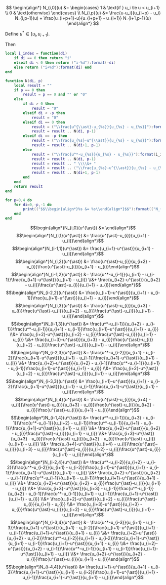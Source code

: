 
$$
\begin{align*}
N_{i,0}(u) &= \begin{cases} 1 & \text{if   } u_i \le u < u_{i+1} \\ 0 & \text{otherwise} \end{cases} \\
N_{i,p}(u) &= \frac{u-u_i}{u_{i+p} - u_i} N_{i,p-1}(u) + \frac{u_{i+p+1}-u}{u_{i+p+1} - u_{i+1}} N_{i+1,p-1}(u)
\end{align*}
$$

Define $u^* \in [u_i, u_{i+1})$.

Then

```lua
local i_index = function(di)
	if di == 0 then return "i"
	elseif di < 0 then return ("i-%d"):format(-di)
	else return ("i+%d"):format(di) end
end

function N(di, p)
	local result = ""
	if p == 0 then
		result = p == 0 and "" or "0"
	else
		if di > 0 then
			result = "0"
		elseif di < -p then
			result = "0"
		elseif di == 0 then
			result = ("\\frac{u^{\\ast}-u_{%s}}{u_{%s} - u_{%s}}"):format(i_index(di), i_index(di+p), i_index(di))
			result = result .. N(di, p-1)
		elseif di == -p then
			result = ("\\frac{u_{%s}-u^{\\ast}}{u_{%s} - u_{%s}}"):format(i_index(di+p+1), i_index(di+p+1), i_index(di+1))
			result = result .. N(di+1, p-1)
		else
			result = ("\\frac{u^*-u_{%s}}{u_{%s} - u_{%s}}"):format(i_index(di), i_index(di+p), i_index(di))
			result = result .. N(di, p-1)
			result = result .. " \\\\&+ "
			result = result .. ("\\frac{u_{%s}-u^{\\ast}}{u_{%s} - u_{%s}}"):format(i_index(di+p+1), i_index(di+p+1), i_index(di+1))
			result = result .. N(di+1, p-1)
		end
	end
	return result
end

for p=0,4 do
	for di=0,-p,-1 do
		print(("$$\\begin{align*}%s &= %s\\end{align*}$$"):format(("N_{%s,%d}(u^{\\ast})"):format(i_index(di), p), N(di, p)))
	end
end
```

$$\begin{align*}N_{i,0}(u^{\ast}) &= \end{align*}$$
$$\begin{align*}N_{i,1}(u^{\ast}) &= \frac{u^{\ast}-u_{i}}{u_{i+1} - u_{i}}\end{align*}$$
$$\begin{align*}N_{i-1,1}(u^{\ast}) &= \frac{u_{i+1}-u^{\ast}}{u_{i+1} - u_{i}}\end{align*}$$
$$\begin{align*}N_{i,2}(u^{\ast}) &= \frac{u^{\ast}-u_{i}}{u_{i+2} - u_{i}}\frac{u^{\ast}-u_{i}}{u_{i+1} - u_{i}}\end{align*}$$
$$\begin{align*}N_{i-1,2}(u^{\ast}) &= \frac{u^*-u_{i-1}}{u_{i+1} - u_{i-1}}\frac{u_{i+1}-u^{\ast}}{u_{i+1} - u_{i}} \\&+ \frac{u_{i+2}-u^{\ast}}{u_{i+2} - u_{i}}\frac{u^{\ast}-u_{i}}{u_{i+1} - u_{i}}\end{align*}$$
$$\begin{align*}N_{i-2,2}(u^{\ast}) &= \frac{u_{i+1}-u^{\ast}}{u_{i+1} - u_{i-1}}\frac{u_{i+1}-u^{\ast}}{u_{i+1} - u_{i}}\end{align*}$$
$$\begin{align*}N_{i,3}(u^{\ast}) &= \frac{u^{\ast}-u_{i}}{u_{i+3} - u_{i}}\frac{u^{\ast}-u_{i}}{u_{i+2} - u_{i}}\frac{u^{\ast}-u_{i}}{u_{i+1} - u_{i}}\end{align*}$$
$$\begin{align*}N_{i-1,3}(u^{\ast}) &= \frac{u^*-u_{i-1}}{u_{i+2} - u_{i-1}}\frac{u^*-u_{i-1}}{u_{i+1} - u_{i-1}}\frac{u_{i+1}-u^{\ast}}{u_{i+1} - u_{i}} \\&+ \frac{u_{i+2}-u^{\ast}}{u_{i+2} - u_{i}}\frac{u^{\ast}-u_{i}}{u_{i+1} - u_{i}} \\&+ \frac{u_{i+3}-u^{\ast}}{u_{i+3} - u_{i}}\frac{u^{\ast}-u_{i}}{u_{i+2} - u_{i}}\frac{u^{\ast}-u_{i}}{u_{i+1} - u_{i}}\end{align*}$$
$$\begin{align*}N_{i-2,3}(u^{\ast}) &= \frac{u^*-u_{i-2}}{u_{i+1} - u_{i-2}}\frac{u_{i+1}-u^{\ast}}{u_{i+1} - u_{i-1}}\frac{u_{i+1}-u^{\ast}}{u_{i+1} - u_{i}} \\&+ \frac{u_{i+2}-u^{\ast}}{u_{i+2} - u_{i-1}}\frac{u^*-u_{i-1}}{u_{i+1} - u_{i-1}}\frac{u_{i+1}-u^{\ast}}{u_{i+1} - u_{i}} \\&+ \frac{u_{i+2}-u^{\ast}}{u_{i+2} - u_{i}}\frac{u^{\ast}-u_{i}}{u_{i+1} - u_{i}}\end{align*}$$
$$\begin{align*}N_{i-3,3}(u^{\ast}) &= \frac{u_{i+1}-u^{\ast}}{u_{i+1} - u_{i-2}}\frac{u_{i+1}-u^{\ast}}{u_{i+1} - u_{i-1}}\frac{u_{i+1}-u^{\ast}}{u_{i+1} - u_{i}}\end{align*}$$
$$\begin{align*}N_{i,4}(u^{\ast}) &= \frac{u^{\ast}-u_{i}}{u_{i+4} - u_{i}}\frac{u^{\ast}-u_{i}}{u_{i+3} - u_{i}}\frac{u^{\ast}-u_{i}}{u_{i+2} - u_{i}}\frac{u^{\ast}-u_{i}}{u_{i+1} - u_{i}}\end{align*}$$
$$\begin{align*}N_{i-1,4}(u^{\ast}) &= \frac{u^*-u_{i-1}}{u_{i+3} - u_{i-1}}\frac{u^*-u_{i-1}}{u_{i+2} - u_{i-1}}\frac{u^*-u_{i-1}}{u_{i+1} - u_{i-1}}\frac{u_{i+1}-u^{\ast}}{u_{i+1} - u_{i}} \\&+ \frac{u_{i+2}-u^{\ast}}{u_{i+2} - u_{i}}\frac{u^{\ast}-u_{i}}{u_{i+1} - u_{i}} \\&+ \frac{u_{i+3}-u^{\ast}}{u_{i+3} - u_{i}}\frac{u^{\ast}-u_{i}}{u_{i+2} - u_{i}}\frac{u^{\ast}-u_{i}}{u_{i+1} - u_{i}} \\&+ \frac{u_{i+4}-u^{\ast}}{u_{i+4} - u_{i}}\frac{u^{\ast}-u_{i}}{u_{i+3} - u_{i}}\frac{u^{\ast}-u_{i}}{u_{i+2} - u_{i}}\frac{u^{\ast}-u_{i}}{u_{i+1} - u_{i}}\end{align*}$$
$$\begin{align*}N_{i-2,4}(u^{\ast}) &= \frac{u^*-u_{i-2}}{u_{i+2} - u_{i-2}}\frac{u^*-u_{i-2}}{u_{i+1} - u_{i-2}}\frac{u_{i+1}-u^{\ast}}{u_{i+1} - u_{i-1}}\frac{u_{i+1}-u^{\ast}}{u_{i+1} - u_{i}} \\&+ \frac{u_{i+2}-u^{\ast}}{u_{i+2} - u_{i-1}}\frac{u^*-u_{i-1}}{u_{i+1} - u_{i-1}}\frac{u_{i+1}-u^{\ast}}{u_{i+1} - u_{i}} \\&+ \frac{u_{i+2}-u^{\ast}}{u_{i+2} - u_{i}}\frac{u^{\ast}-u_{i}}{u_{i+1} - u_{i}} \\&+ \frac{u_{i+3}-u^{\ast}}{u_{i+3} - u_{i-1}}\frac{u^*-u_{i-1}}{u_{i+2} - u_{i-1}}\frac{u^*-u_{i-1}}{u_{i+1} - u_{i-1}}\frac{u_{i+1}-u^{\ast}}{u_{i+1} - u_{i}} \\&+ \frac{u_{i+2}-u^{\ast}}{u_{i+2} - u_{i}}\frac{u^{\ast}-u_{i}}{u_{i+1} - u_{i}} \\&+ \frac{u_{i+3}-u^{\ast}}{u_{i+3} - u_{i}}\frac{u^{\ast}-u_{i}}{u_{i+2} - u_{i}}\frac{u^{\ast}-u_{i}}{u_{i+1} - u_{i}}\end{align*}$$
$$\begin{align*}N_{i-3,4}(u^{\ast}) &= \frac{u^*-u_{i-3}}{u_{i+1} - u_{i-3}}\frac{u_{i+1}-u^{\ast}}{u_{i+1} - u_{i-2}}\frac{u_{i+1}-u^{\ast}}{u_{i+1} - u_{i-1}}\frac{u_{i+1}-u^{\ast}}{u_{i+1} - u_{i}} \\&+ \frac{u_{i+2}-u^{\ast}}{u_{i+2} - u_{i-2}}\frac{u^*-u_{i-2}}{u_{i+1} - u_{i-2}}\frac{u_{i+1}-u^{\ast}}{u_{i+1} - u_{i-1}}\frac{u_{i+1}-u^{\ast}}{u_{i+1} - u_{i}} \\&+ \frac{u_{i+2}-u^{\ast}}{u_{i+2} - u_{i-1}}\frac{u^*-u_{i-1}}{u_{i+1} - u_{i-1}}\frac{u_{i+1}-u^{\ast}}{u_{i+1} - u_{i}} \\&+ \frac{u_{i+2}-u^{\ast}}{u_{i+2} - u_{i}}\frac{u^{\ast}-u_{i}}{u_{i+1} - u_{i}}\end{align*}$$
$$\begin{align*}N_{i-4,4}(u^{\ast}) &= \frac{u_{i+1}-u^{\ast}}{u_{i+1} - u_{i-3}}\frac{u_{i+1}-u^{\ast}}{u_{i+1} - u_{i-2}}\frac{u_{i+1}-u^{\ast}}{u_{i+1} - u_{i-1}}\frac{u_{i+1}-u^{\ast}}{u_{i+1} - u_{i}}\end{align*}$$

